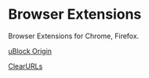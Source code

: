 # Browser Extensions

Browser Extensions for Chrome, Firefox.

[uBlock Origin](https://github.com/gorhill/uBlock)

[ClearURLs](https://gitlab.com/KevinRoebert/ClearUrls)
